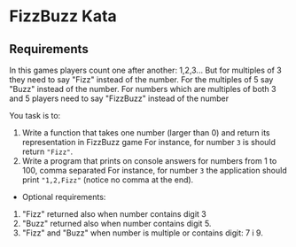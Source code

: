 FizzBuzz Kata
==================

## Requirements

In this games players count one after another: 1,2,3... But for multiples of 3 they need to say "Fizz" instead of the number. For the multiples of 5 say "Buzz" instead of the number. For numbers which are multiples of both 3 and 5 players need to say "FizzBuzz" instead of the number

You task is to:

1. Write a function that takes one number (larger than 0) and return its representation in FizzBuzz game
   For instance, for number `3` is should return `"Fizz"`.
2. Write a program that prints on console answers for numbers from 1 to 100, comma separated
   For instance, for number `3` the application should print `"1,2,Fizz"` (notice no comma at the end).


* Optional requirements:

1. "Fizz" returned also when number contains digit 3
2. "Buzz" returned also when number contains digit 5.
3. "Fizz" and "Buzz" when number is multiple or contains digit: 7 i 9.

